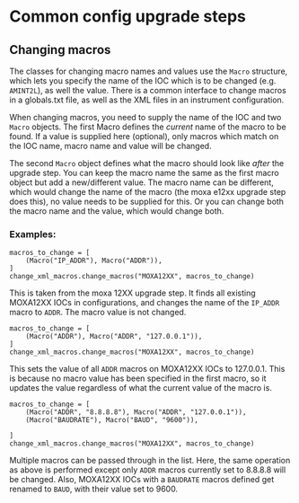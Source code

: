 # Common config upgrade steps

## Changing macros

The classes for changing macro names and values use the `Macro` structure, which lets you specify the name of the IOC which is to be changed (e.g. `AMINT2L`), as well the value. There is a common interface to change macros in a globals.txt file, as well as the XML files in an instrument configuration.

When changing macros, you need to supply the name of the IOC and two `Macro` objects. The first Macro defines the _current_ name of the macro to be found. If a value is supplied here (optional), only macros which match on the IOC name, macro name and value will be changed.

The second `Macro` object defines what the macro should look like _after_ the upgrade step. You can keep the macro name the same as the first macro object but add a new/different value. The macro name can be different, which would change the name of the macro (the moxa e12xx upgrade step does this), no value needs to be supplied for this. Or you can change both the macro name and the value, which would change both.

### Examples:

```
macros_to_change = [
    (Macro("IP_ADDR"), Macro("ADDR")),
]
change_xml_macros.change_macros("MOXA12XX", macros_to_change)
```
This is taken from the moxa 12XX upgrade step. It finds all existing MOXA12XX IOCs in configurations, and changes the name of the `IP_ADDR` macro to `ADDR`. The macro value is not changed.

```
macros_to_change = [
    (Macro("ADDR"), Macro("ADDR", "127.0.0.1")),
]
change_xml_macros.change_macros("MOXA12XX", macros_to_change)
```
This sets the value of all `ADDR` macros on MOXA12XX IOCs to 127.0.0.1. This is because no macro value has been specified in the first macro, so it updates the value regardless of what the current value of the macro is.

```
macros_to_change = [
    (Macro("ADDR", "8.8.8.8"), Macro("ADDR", "127.0.0.1")),
    (Macro("BAUDRATE"), Macro("BAUD", "9600")),

]
change_xml_macros.change_macros("MOXA12XX", macros_to_change)
```
Multiple macros can be passed through in the list. Here, the same operation as above is performed except only `ADDR` macros currently set to 8.8.8.8 will be changed. Also, MOXA12XX IOCs with a `BAUDRATE` macros defined get renamed to `BAUD`, with their value set to 9600.